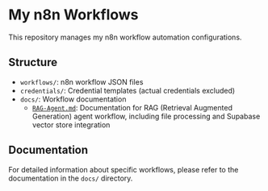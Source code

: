 # My n8n Workflows

This repository manages my n8n workflow automation configurations.

## Structure

- `workflows/`: n8n workflow JSON files
- `credentials/`: Credential templates (actual credentials excluded)
- `docs/`: Workflow documentation
  - [`RAG-Agent.md`](docs/RAG-Agent.md): Documentation for RAG (Retrieval Augmented Generation) agent workflow, including file processing and Supabase vector store integration

## Documentation

For detailed information about specific workflows, please refer to the documentation in the `docs/` directory.